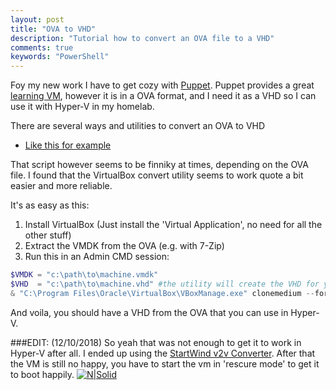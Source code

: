 ```yaml
---
layout: post
title: "OVA to VHD"
description: "Tutorial how to convert an OVA file to a VHD"
comments: true
keywords: "PowerShell"
---
```


Foy my new work I have to get cozy with [Puppet](https://puppet.com/).
Puppet provides a great [learning VM](https://puppet.com/download-learning-vm), however it is in a OVA format, and I need it as a VHD so I can use it with Hyper-V in my homelab.

There are several ways and utilities to convert an OVA to VHD
 * [Like this for example](https://support.purestorage.com/Solutions/Microsoft_Platform_Guide/Hyper-V_Role/*_Convert_VMware_OVA_to_Hyper-V_Virtual_Hard_Disk_VHD)
 
That script however seems to be finniky at times, depending on the OVA file.
I found that the VirtualBox convert utility seems to work quote a bit easier and more reliable.

It's as easy as this:
1. Install VirtualBox (Just install the 'Virtual Application', no need for all the other stuff)
2. Extract the VMDK from the OVA (e.g. with 7-Zip)
3. Run this in an Admin CMD session:
```PowerShell
$VMDK = "c:\path\to\machine.vmdk"
$VHD  = "c:\path\to\machine.vhd" #the utility will create the VHD for you
& "C:\Program Files\Oracle\VirtualBox\VBoxManage.exe" clonemedium --format vhd $vmdk $VHD
```
And voila, you should have a VHD from the OVA that you can use in Hyper-V.

###EDIT: (12/10/2018)
So yeah that was not enough to get it to work in Hyper-V after all. I ended up using the [StartWind v2v Converter](https://www.starwindsoftware.com/starwind-v2v-converter). After that the VM is still no happy, you have to start the vm in 'rescure mode' to get it to boot happily.
[![N|Solid](https://www.dropbox.com/s/km39og8fi0q4lb0/rescue_puppet.png?dl=0)](Rescure_Puppet_Picture_CentOS)
